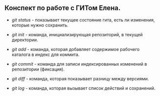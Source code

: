 ## Конспект по работе с ГИТом Елена.

* *git status* - показывает текущее состояние гита, есть ли изменения, которые нужно сохранить.

* *git init* - команда, инициализирующая репозиторий, в текущей директории.

* *git add* - команда, которая добавляет содержимое рабочего каталога в индекс для коммита.

* *git commit* - команда для записи индексированных изменений в репозитории (фиксация).

* *git diff* - команда, которая показывает разницу между версиями.

* *git log* - команда, которая вызывает список действий и сохранений.